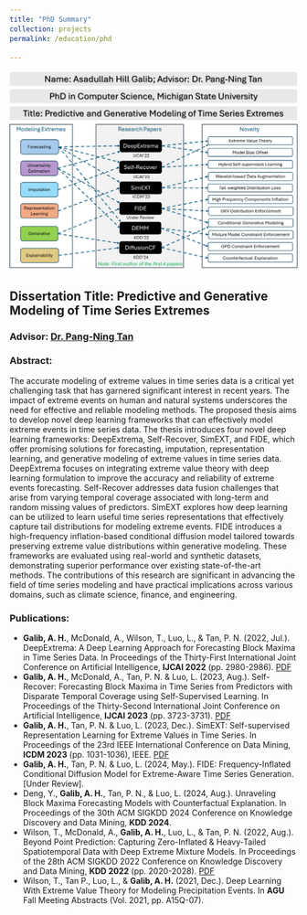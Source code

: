 ```yaml
---
title: "PhD Summary"
collection: projects
permalink: /education/phd 

---
```



![PhD Image](/images/galib_phd_research.png)
 


## Dissertation Title: Predictive and Generative Modeling of Time Series Extremes
### Advisor: [Dr. Pang-Ning Tan](https://www.cse.msu.edu/~ptan/)
### Abstract: 
The accurate modeling of extreme values in time series data is a critical yet challenging task that has garnered significant interest in recent years. The impact of extreme events on human and natural systems underscores the need for effective and reliable modeling methods. The proposed thesis aims to develop novel deep learning frameworks that can effectively model extreme events in time series data. The thesis introduces four novel deep learning frameworks: DeepExtrema, Self-Recover, SimEXT, and FIDE, which offer promising solutions for forecasting, imputation, representation learning, and generative modeling of extreme values in time series data. DeepExtrema focuses on integrating extreme value theory with deep learning formulation to improve the accuracy and reliability of extreme events forecasting. Self-Recover addresses data fusion challenges that arise from varying temporal coverage associated with long-term and random missing values of predictors. SimEXT  explores how deep learning can be utilized to learn useful time series representations that effectively capture tail distributions for modeling extreme events. FIDE introduces a high-frequency inflation-based conditional diffusion model tailored towards preserving extreme value distributions within generative modeling. These frameworks are evaluated using real-world and synthetic datasets, demonstrating superior performance over existing state-of-the-art methods. The contributions of this research are significant in advancing the field of time series modeling and have practical implications across various domains, such as climate science, finance, and engineering.
 
### Publications:

- <b>Galib, A. H.</b>, McDonald, A., Wilson, T., Luo, L., & Tan, P. N. (2022, Jul.). DeepExtrema: A Deep Learning Approach for Forecasting Block Maxima in Time Series Data. In Proceedings of the Thirty-First International Joint Conference on Artificial Intelligence, <b>IJCAI 2022</b> (pp. 2980-2986). [PDF](https://www.ijcai.org/proceedings/2022/0413.pdf)
- <b>Galib, A. H.</b>, McDonald, A., Tan, P. N. & Luo, L. (2023, Aug.). Self-Recover: Forecasting Block Maxima in Time Series from Predictors with Disparate Temporal Coverage using Self-Supervised Learning. In Proceedings of the Thirty-Second International Joint Conference on Artificial Intelligence, <b>IJCAI 2023</b> (pp. 3723-3731). [PDF](https://www.ijcai.org/proceedings/2023/0414.pdf)
- <b>Galib, A. H.</b>, Tan, P. N. & Luo, L. (2023, Dec.). SimEXT: Self-supervised Representation Learning for Extreme Values in Time Series. In Proceedings of the 23rd IEEE International Conference on Data Mining, <b>ICDM 2023</b> (pp. 1031-1036), IEEE. [PDF](https://ieeexplore.ieee.org/stamp/stamp.jsp?arnumber=10415790)
- <b>Galib, A. H.</b>, Tan, P. N. & Luo, L. (2024, May.). FIDE: Frequency-Inflated Conditional Diffusion Model for Extreme-Aware Time Series Generation. [Under Review].
- Deng, Y., <b>Galib, A. H.</b>, Tan, P. N., & Luo, L. (2024, Aug.). Unraveling Block Maxima Forecasting Models with Counterfactual Explanation. In Proceedings of the 30th ACM SIGKDD 2024 Conference on Knowledge Discovery and Data Mining, <b>KDD 2024</b>.
- Wilson, T., McDonald, A., <b>Galib, A. H.</b>, Luo, L., & Tan, P. N. (2022, Aug.). Beyond Point Prediction: Capturing Zero-Inflated \& Heavy-Tailed Spatiotemporal Data with Deep Extreme Mixture Models. In Proceedings of the 28th ACM SIGKDD 2022 Conference on Knowledge Discovery and Data Mining, <b>KDD 2022</b> (pp. 2020-2028). [PDF](https://dl.acm.org/doi/pdf/10.1145/3534678.3539464)
- Wilson, T., Tan P., Luo, L., & <b>Galib, A. H.</b> (2021, Dec.). Deep Learning With Extreme Value Theory for Modeling Precipitation Events. In <b>AGU</b> Fall Meeting Abstracts (Vol. 2021, pp. A15Q-07). 